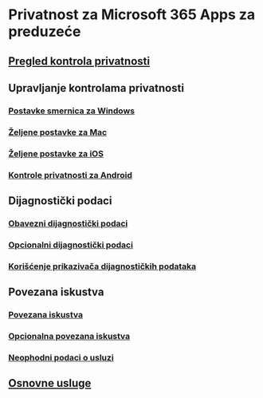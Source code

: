 # Privatnost za Microsoft 365 Apps za preduzeće

## [Pregled kontrola privatnosti](overview-privacy-controls.md)

## Upravljanje kontrolama privatnosti
### [Postavke smernica za Windows](manage-privacy-controls.md)
### [Željene postavke za Mac](mac-privacy-preferences.md)
### [Željene postavke za iOS](ios-privacy-preferences.md)
### [Kontrole privatnosti za Android](android-privacy-controls.md)

## Dijagnostički podaci
### [Obavezni dijagnostički podaci](required-diagnostic-data.md)
### [Opcionalni dijagnostički podaci](optional-diagnostic-data.md)
### [Korišćenje prikazivača dijagnostičkih podataka](https://support.office.com/article/cf761ce9-d805-4c60-a339-4e07f3182855)

## Povezana iskustva 
### [Povezana iskustva](connected-experiences.md)
### [Opcionalna povezana iskustva](optional-connected-experiences.md)
### [Neophodni podaci o usluzi](required-service-data.md)

## [Osnovne usluge](essential-services.md)